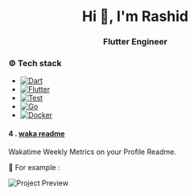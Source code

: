 <h1 align="center">Hi 👋, I'm Rashid</h1>
<h3 align="center">Flutter Engineer</h3>


  
### ⚙️ Tech stack  
  
+ [![Dart](https://img.shields.io/badge/-Dart-05122A?style=flat&logo=dart&logoColor=blue)](https://dart.dev/)  
+ [![Flutter](https://img.shields.io/badge/-Flutter-05122A?style=flat&logo=flutter&logoColor=blue)](http://flutter.dev/)  
+ [![Test](https://img.shields.io/badge/-Test-05122A?style=flat&logo=dart)](https://dart.dev/guides/testing)    
+ [![Go](https://img.shields.io/badge/-Go-05122A?style=flat&logo=go)](https://go.dev/)  
+ [![Docker](https://img.shields.io/badge/-Docker-05122A?style=flat&logo=docker)](https://www.docker.com/)  



#### 4 . [waka readme](https://github.com/athul/waka-readme)

Wakatime Weekly Metrics on your Profile Readme.
<br/>

📍 For example : &nbsp;
<br/>

<img src="https://user-images.githubusercontent.com/8397274/87243943-e6b45c00-c457-11ea-94c9-2aa0bf241be8.png" alt="Project Preview" style="max-width: 100%;">
<br/>
<br/>